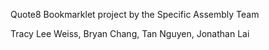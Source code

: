 Quote8 Bookmarklet project by the Specific Assembly Team

Tracy Lee Weiss, Bryan Chang, Tan Nguyen, Jonathan Lai
